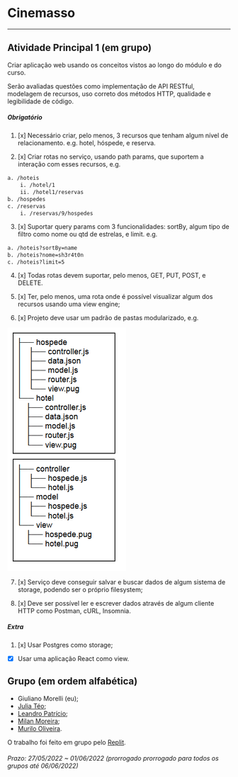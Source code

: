 # Cinemasso  

---  

## Atividade Principal 1 (em grupo)

Criar aplicação web usando os conceitos vistos ao longo do módulo e do curso.  

Serão avaliadas questões como implementação de API RESTful, modelagem de recursos, uso correto dos métodos HTTP, qualidade e legibilidade de código.  

##### Obrigatório  

1. [x] Necessário criar, pelo menos, 3 recursos que tenham algum nível de relacionamento. e.g. hotel, hóspede, e reserva.

2. [x] Criar rotas no serviço, usando path params, que suportem a interação com esses recursos, e.g.
```
a. /hoteis
    i. /hotel/1
    ii. /hotel1/reservas
b. /hospedes
c. /reservas
    i. /reservas/9/hospedes
```

3. [x] Suportar query params com 3 funcionalidades: sortBy, algum tipo de filtro como nome ou qtd de estrelas, e limit. e.g.
```
a. /hoteis?sortBy=name
b. /hoteis?nome=sh3r4t0n
c. /hoteis?limit=5
```

4. [x] Todas rotas devem suportar, pelo menos, GET, PUT, POST, e DELETE.

5. [x] Ter, pelo menos, uma rota onde é possível visualizar algum dos recursos usando uma view engine; 

6. [x] Projeto deve usar um padrão de pastas modularizado, e.g.

![Hierarquia de Arquivos](https://github.com/Giunossauro/IFood_Lets-Code_Sala-842/blob/master/7_Web-Front-e-Back-End/Projetos/1_Cinemasso/Images/Hierarquia-de-Arquivos.png)

7. [x] Serviço deve conseguir salvar e buscar dados de algum sistema de storage, podendo ser o próprio filesystem;  

8. [x] Deve ser possível ler e escrever dados através de algum cliente HTTP como Postman, cURL, Insomnia.  

##### Extra  

1. [x] Usar Postgres como storage;  

- [x] Usar uma aplicação React como view.  

## Grupo (em ordem alfabética)  
- Giuliano Morelli (eu);  
- [Julia Téo](https://github.com/juructteo);  
- [Leandro Patrício](https://github.com/Leandro-Patricio);  
- [Milan Moreira](https://github.com/Milan-Cruz);  
- [Murilo Oliveira](https://github.com/akadot).  

O trabalho foi feito em grupo pelo [Replit](https://replit.com/@Giunossauro/AtvPrincipal2).  

###### Prazo: 27/05/2022 ~ 01/06/2022 (prorrogado prorrogado para todos os grupos até 06/06/2022)  

